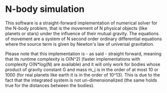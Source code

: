 # N-body simulation

This software is a straight-forward implementation of numerical solver for the N-body problem, that is the movement of N physical objects (like planets or stars) under the influence of their mutual gravity. The equations of movement are a system of N second order ordinary differential equations where the source term is given by Newton's law of universal gravitation.

Please note that this implementation is - as said - straight forward, meaning that its runtime complexity is O(N^2) (faster implementations with complexity O(N*log(N) are available) and it will only work for bodies whose product of gravity constant G and mass m_j is in the order of at most 10 or 1000 (for real planets like earth it is in the order of 10^13). This is due to the fact that the integrated system is not un-dimensionalized (the same holds true for the distances between the bodies).
